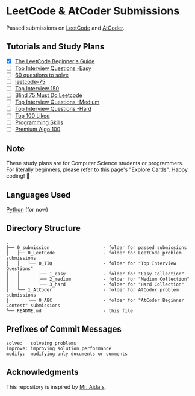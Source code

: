 # LeetCode & AtCoder Submissions
Passed submissions on [LeetCode](https://leetcode.com/) and [AtCoder](https://atcoder.jp/).

## Tutorials and Study Plans
 - [x] [The LeetCode Beginner's Guide](https://leetcode.com/explore/featured/card/the-leetcode-beginners-guide/)
 - [ ] [Top Interview Questions -Easy](https://leetcode.com/explore/featured/card/top-interview-questions-easy/)
 - [ ] [60 questions to solve](https://leetcode.com/list/xo2bgr0r/)
 - [ ] [leetcode-75](https://leetcode.com/studyplan/leetcode-75/)
 - [ ] [Top Interview 150](https://leetcode.com/studyplan/top-interview-150/)
 - [ ] [Blind 75 Must Do Leetcode](https://leetcode.com/problem-list/xi4ci4ig/)
 - [ ] [Top Interview Questions -Medium](https://leetcode.com/explore/featured/card/top-interview-questions-medium/)
 - [ ] [Top Interview Questions -Hard](https://leetcode.com/explore/featured/card/top-interview-questions-hard/)
 - [ ] [Top 100 Liked](https://leetcode.com/studyplan/top-100-liked/)
 - [ ] [Programming Skills](https://leetcode.com/studyplan/programming-skills/)
 - [ ] [Premium Algo 100](https://leetcode.com/studyplan/premium-algo-100/)

## Note
These study plans are for Computer Science students or programmers.  
For literally beginners, please refer to [this page](https://leetcode.com/explore/featured/card/the-leetcode-beginners-guide/679/sql-syntax/4358/)'s "[Explore Cards](https://leetcode.com/explore/learn/)". Happy coding! 🚀

## Languages Used
[Python](https://www.python.org/) (for now)

## Directory Structure
```
.
├── 0_submission                    - folder for passed submissions
│   ├── 0_LeetCode                  - folder for LeetCode problem submissions
│   │   └── 0_TIQ                   - folder for "Top Interview Questions"
│   │       ├── 1_easy              - folder for "Easy Collection"
│   │       ├── 2_medium            - folder for "Medium Collection"
│   │       └── 3_hard              - folder for "Hard Collection"
│   └── 1_AtCoder                   - folder for AtCoder problem submissions
│       └── 0_ABC                   - folder for "AtCoder Beginner Contest" submissions
└── README.md                       - this file
```

## Prefixes of Commit Messages
```
solve:   solveing problems
improve: improving solution performance
modify:  modifying only documents or comments
```

## Acknowledgments
This repository is inspired by [Mr. Aida's](https://github.com/a1da4/leetcode?tab=readme-ov-file).